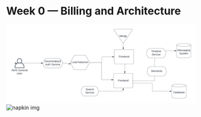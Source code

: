 # Week 0 — Billing and Architecture

![napkin img](_docs\assets\napkin-one.png)
![napkin img](journal/_docs/assets/pic-two.jpeg)
